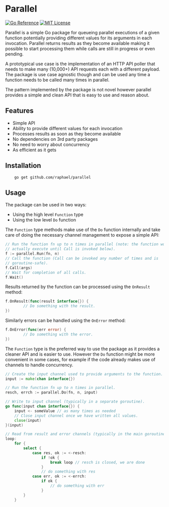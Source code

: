 # Parallel
 
[![Go Reference](https://pkg.go.dev/badge/github.com/raphael/parallel.svg)](https://pkg.go.dev/github.com/raphael/parallel)
 [![MIT License](https://img.shields.io/badge/License-MIT-brightgreen.svg?style=flat-square)](https://opensource.org/licenses/MIT)

Parallel is a simple Go package for queueing parallel executions of a given
function potentially providing different values for its arguments in each
invocation.  Parallel returns results as they become available making it
possible to start processing them while calls are still in progress or even
pending.

A prototypical use case is the implementation of an HTTP API poller that needs
to make many (10,000+) API requests each with a different payload. The package
is use case agnostic though and can be used any time a function needs to be
called many times in parallel.

The pattern implemented by the package is not novel however parallel provides a
simple and clean API that is easy to use and reason about.

## Features

  - Simple API
  - Ability to provide different values for each invocation
  - Processes results as soon as they become available
  - No dependencies on 3rd party packages
  - No need to worry about concurrency
  - As efficient as it gets

## Installation

        go get github.com/raphael/parallel

## Usage

The package can be used in two ways:
  - Using the high level `Function` type
  - Using the low level `Do` function

The `Function` type methods make use of the `Do` function internally and take
care of doing the necessary channel management to expose a simple API:

```go
// Run the function fn up to n times in parallel (note: the function won't
// actually execute until Call is invoked below).
f := parallel.Run(fn, n)
// Call the function (Call can be invoked any number of times and is
// goroutine-safe).
f.Call(args)
// Wait for completion of all calls.
f.Wait()
```

Results returned by the function can be processed using the `OnResult` method:

```go
f.OnResult(func(result interface{}) {
        // Do something with the result.
})
```

Similarly errors can be handled using the `OnError` method:

```go
f.OnError(func(err error) {
        // Do something with the error.
})
```

The `Function` type is the preferred way to use the package as it provides a
cleaner API and is easier to use. However the `Do` function might be more
convenient in some cases, for example if the code already makes use of channels
to handle concurrency.

```go
// Create the input channel used to provide arguments to the function.
input := make(chan interface{})

// Run the function fn up to n times in parallel.
resch, errch := parallel.Do(fn, n, input)

// Write to input channel (typically in a separate goroutine).
go func(input chan interface{}) {
    input <- someValue // as many times as needed
    // Close input channel once we have written all values.
    close(input)
}(input)

// Read from result and error channels (typically in the main goroutine).
loop:
    for {
        select {
            case res, ok := <-resch:
                if !ok {
                    break loop // resch is closed, we are done
                }
                // do something with res
            case err, ok := <-errch:
                if ok {
                    // do something with err
                }
        }
    }
```